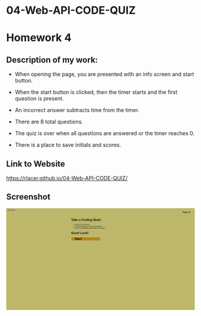 # 04-Web-API-CODE-QUIZ
# Homework 4

## Description of my work:

* When opening the page, you are presented with an info screen and start button.

* When the start button is clicked, then the timer starts and the first question is present.

* An incorrect answer subtracts time from the timer.

* There are 8 total questions.

* The quiz is over when all questions are answered or the timer reaches 0.

* There is a place to save initials and scores.



## Link to Website
https://rlacer.github.io/04-Web-API-CODE-QUIZ/


## Screenshot
![screenshot](assets/images/codingquiz.png)
